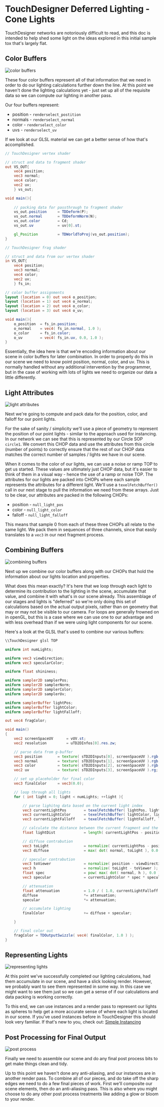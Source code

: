 # TouchDesigner Deferred Lighting - Cone Lights
TouchDesigner networks are notoriously difficult to read, and this doc is intended to help shed some light on the ideas explored in this initial sample tox that's largely flat. 

## Color Buffers
![color buffers](https://github.com/raganmd/touchdesigner-deferred-lighting/blob/master/repo-assets/readme-screenshots/example-lights-cone-color-buffers.PNG?raw=true)

These four color buffers represent all of that information that we need in order to do our lighting calculations further down the line. At this point we haven't done the lighting calculations yet - just set up all of the requisite data so we can compute our lighting in another pass.

Our four buffers represent:
* position - `renderselect_postition`
* normals - `renderselect_normal`
* color - `renderselect_color`
* uvs - `renderselect_uv`

If we look at our GLSL material we can get a better sense of how that's accomplished.

```glsl
// TouchDesigner vertex shader

// struct and data to fragment shader
out VS_OUT{
    vec4 position;
    vec3 normal;
    vec4 color;
    vec2 uv;
    } vs_out;

void main(){
    
    // packing data for passthrough to fragment shader
    vs_out.position     = TDDeform(P);
    vs_out.normal       = TDDeformNorm(N);
    vs_out.color        = Cd;
    vs_out.uv           = uv[0].st;

    gl_Position         = TDWorldToProj(vs_out.position); 
}
```

```glsl
// TouchDesigner frag shader

// struct and data from our vertex shader
in VS_OUT{
    vec4 position;
    vec3 normal;
    vec4 color;
    vec2 uv;
    } fs_in;

// color buffer assignments
layout (location = 0) out vec4 o_position;
layout (location = 1) out vec4 o_normal;
layout (location = 2) out vec4 o_color;
layout (location = 3) out vec4 o_uv;

void main(){
    o_position  = fs_in.position;
    o_normal    = vec4( fs_in.normal, 1.0 );
    o_color     = fs_in.color;
    o_uv        = vec4( fs_in.uv, 0.0, 1.0 );
}
```

Essentially, the idea here is that we're encoding information about our scene in color buffers for later combination. In order to properly do this in our scene we need to know point position, normal, color, and uv. This is normally handled without any additional intervention by the programmer, but in the case of working with lots of lights we need to organize our data a little differently. 

## Light Attributes
![light attributes](https://github.com/raganmd/touchdesigner-deferred-lighting/blob/master/repo-assets/readme-screenshots/example-lights-cone-attributes.PNG?raw=true)

Next we're going to compute and pack data for the position, color, and falloff for our point lights.

For the sake of sanity / simplicity we'll use a piece of geometry to represent the position of our point lights - similar to the approach used for instancing. In our network we can see that this is represented by our Circle SOP `circle1`. We convert this CHOP data and use the attributes from this circle (number of points) to correctly ensure that the rest of our CHOP data matches the correct number of samples / lights we have in our scene.

When it comes to the color of our lights, we can use a noise or ramp TOP to get us started. These values are ultimately just CHOP data, but it's easier to think of them in a visual way - hence the use of a ramp or noise TOP. The attributes for our lights are packed into CHOPs where each sample represents the attributes for a different light. We'll use a `texelFetchBuffer()` call in our next stage to pull the information we need from these arrays. Just to be clear, our attributes are packed in the following CHOPs:
* position - `null_light_pos`
* color - `null_light_color`
* falloff - `null_light_falloff`

This means that sample 0 from each of these three CHOPs all relate to the same light. We pack them in sequences of three channels, since that easily translates to a `vec3` in our next fragment process. 

## Combining Buffers
![combining buffers](https://github.com/raganmd/touchdesigner-deferred-lighting/blob/master/repo-assets/readme-screenshots/example-lights-cone-combining-buffers.PNG?raw=true)

Next up we combine our color buffers along with our CHOPs that hold the information about our lights location and properties.

What does this mean exactly? It's here that we loop through each light to determine its contribution to the lighting in the scene, accumulate that value, and combine it with what's in our scene already. This assemblage of our stages and lights is "deferred" so we're only doing this set of calculations based on the actual output pixels, rather than on geometry that may or may not be visible to our camera. For loops are generally frowned on in openGL, but this is a case where we can use one to our advantage and with less overhead than if we were using light components for our scene.

Here's a look at the GLSL that's used to combine our various buffers:

```glsl
\\TouchDesigner glsl TOP

uniform int numLights;

uniform vec3 viewDirection;
uniform vec3 specularColor;

uniform float shininess;

uniform sampler2D samplerPos;
uniform sampler2D samplerNorm;
uniform sampler2D samplerColor;
uniform sampler2D samplerUv;

uniform samplerBuffer lightPos;
uniform samplerBuffer lightColor;
uniform samplerBuffer lightFalloff;

out vec4 fragColor;

void main()
{
    vec2 screenSpaceUV      = vUV.st;
    vec2 resolution         = uTD2DInfos[0].res.zw;

    // parse data from g-buffer
    vec3 position       = texture( sTD2DInputs[0], screenSpaceUV ).rgb;
    vec3 normal         = texture( sTD2DInputs[1], screenSpaceUV ).rgb;
    vec3 color          = texture( sTD2DInputs[2], screenSpaceUV ).rgb;
    vec2 uv             = texture( sTD2DInputs[3], screenSpaceUV ).rg;

    // set up placeholder for final color
    vec3 finalColor     = vec3(0.0);

    // loop through all lights
    for ( int light = 0; light < numLights; ++light ){

        // parse lighitng data based on the current light index
        vec3 currentLightPos        = texelFetchBuffer( lightPos, light ).xyz;
        vec3 currentLightColor      = texelFetchBuffer( lightColor, light ).xyz;
        vec3 currentLightFalloff    = texelFetchBuffer( lightFalloff, light ).xyz;

        // calculate the distance between the current fragment and the light source
        float lightDist             = length( currentLightPos - position );

        // diffuse contrabution
        vec3 toLight                = normalize( currentLightPos - position );
        vec3 diffuse                = max( dot( normal, toLight ), 0.0 ) * color * currentLightColor;

        // specular contrabution
        vec3 toViewer               = normalize( position - viewDirection );
        vec3 h                      = normalize( toLight - toViewer );
        float spec                  = pow( max( dot( normal, h ), 0.0 ), shininess );
        vec3 specular               = currentLightColor * spec * specularColor;

        // attenuation
        float attenuation           = 1.0 / ( 1.0, currentLightFalloff.y * lightDist + currentLightFalloff.z * lightDist * lightDist );
        diffuse                     *= attenuation;
        specular                    *= attenuation;

        // accumulate lighting
        finalColor                  += diffuse + specular;

    }

    // final color out 
    fragColor = TDOutputSwizzle( vec4( finalColor, 1.0 ) );
}

```

## Representing Lights
![representing lights](https://github.com/raganmd/touchdesigner-deferred-lighting/blob/master/repo-assets/readme-screenshots/example-lights-cone-represetning-lights.PNG?raw=true)

At this point we've successfully completed our lighting calculations, had them accumulate in our scene, and have a slick looking render. However, we probably want to see them represented in some way. In this case we might want to see them just so we can get a sense of if our calculations and data packing is working correctly. 

To this end, we can use instances and a render pass to represent our lights as spheres to help get a more accurate sense of where each light is located in our scene. If you've used instances before in TouchDesigner this should look very familiar. If that's new to you, check out: [Simple Instancing](https://matthewragan.com/2015/03/31/thp-494-598-simple-instancing-touchdesigner/)

## Post Processing for Final Output
![post process](https://github.com/raganmd/touchdesigner-deferred-lighting/blob/master/repo-assets/readme-screenshots/example-lights-cone-post-process.PNG?raw=true)

Finally we need to assemble our scene and do any final post process bits to get make things clean and tidy.

Up to this point we haven't done any anti-aliasing, and our instances are in another render pass. To combine all of our pieces, and do take off the sharp edges we need to do a few final pieces of work. First we'll composite our scene elements, then do an anti-aliasing pass. This is also where you might choose to do any other post process treatments like adding a glow or bloom to your render.